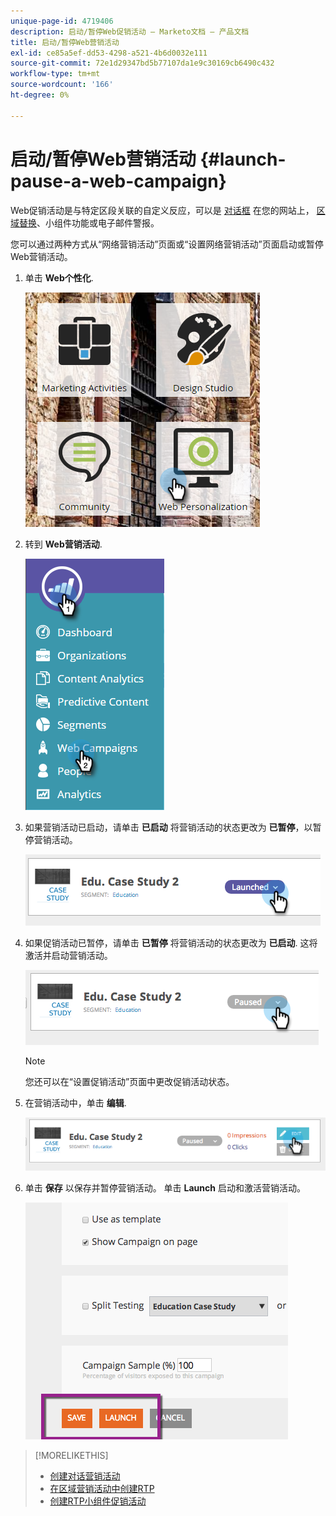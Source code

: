 ```yaml
---
unique-page-id: 4719406
description: 启动/暂停Web促销活动 — Marketo文档 — 产品文档
title: 启动/暂停Web营销活动
exl-id: ce85a5ef-dd53-4298-a521-4b6d0032e111
source-git-commit: 72e1d29347bd5b77107da1e9c30169cb6490c432
workflow-type: tm+mt
source-wordcount: '166'
ht-degree: 0%

---
```


# 启动/暂停Web营销活动 {#launch-pause-a-web-campaign}

Web促销活动是与特定区段关联的自定义反应，可以是 [对话框](/help/marketo/product-docs/web-personalization/working-with-web-campaigns/create-a-new-dialog-web-campaign.md) 在您的网站上， [区域替换](/help/marketo/product-docs/web-personalization/working-with-web-campaigns/create-a-new-in-zone-web-campaign.md)、小组件功能或电子邮件警报。

您可以通过两种方式从“网络营销活动”页面或“设置网络营销活动”页面启动或暂停Web营销活动。

1. 单击 **Web个性化**.

   ![](assets/one-1.png)

1. 转到 **Web营销活动**.

   ![](assets/two-1.png)

1. 如果营销活动已启动，请单击 **已启动** 将营销活动的状态更改为 **已暂停**，以暂停营销活动。

   ![](assets/image2014-11-26-17-3a26-3a38.png)

1. 如果促销活动已暂停，请单击 **已暂停** 将营销活动的状态更改为 **已启动**. 这将激活并启动营销活动。

   ![](assets/image2014-11-26-17-3a28-3a59.png)

   >[!NOTE]
   >
   >您还可以在“设置促销活动”页面中更改促销活动状态。

1. 在营销活动中，单击 **编辑**.

   ![](assets/image2014-11-26-17-3a31-3a37.png)

1. 单击 **保存** 以保存并暂停营销活动。 单击 **Launch** 启动和激活营销活动。

   ![](assets/image2014-11-26-17-3a32-3a48.png)

>[!MORELIKETHIS]
>
>* [创建对话营销活动](/help/marketo/product-docs/web-personalization/working-with-web-campaigns/create-a-new-dialog-web-campaign.md)
>* [在区域营销活动中创建RTP](/help/marketo/product-docs/web-personalization/working-with-web-campaigns/create-a-new-in-zone-web-campaign.md)
>* [创建RTP小组件促销活动](/help/marketo/product-docs/web-personalization/working-with-web-campaigns/create-a-new-widget-web-campaign.md)

